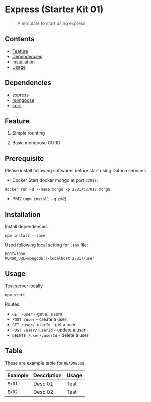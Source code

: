 # Express (Starter Kit 01)

> A template to start using express

## <a name="contents"></a> Contents
 - [Feature](#feature)
 - [Dependencies](#dependencies)
 - [Installation](#installation)
 - [Usage](#usage)

## <a name="dependencies"></a> Dependencies
- [express](https://github.com/expressjs/express)
- [mongoose](https://github.com/Automattic/mongoose)
- [cors](https://github.com/expressjs/cors)

## <a name="feature"></a> Feature

1.  Simple rounting

2.  Basic mongoose CURD

## Prerequisite
Please install following softwares before start using Datana services

- Docker
Start docker mongo at port `27017`:  
```
docker run -d --name mongo -p 27017:27017 mongo
```
- PM2 (`npm install -g pm2`)

## <a name="installation"></a> Installation

Install dependencies
```
npm install --save
```

Used following local setting for `.env` file:  
```
PORT=3000
MONGO_URL=mongodb://localhost:27017/user
```
## <a name="usage"></a> Usage
Test server locally
```
npm start
```

Routes:

- `GET /user` - get all users
- `POST /user` - create a user
- `GET /user/:userId` - get a user
- `POST /user/:userId` - update a user
- `DELETE /user/:userId` - delete a user

## Table
These are example table for `README.md`

| Example | Description | Usage |
| ------- | ----------- | ----- |
| `Ex01` | Desc 01 | Test |
| `Ex02` | Desc 02 | Test |
